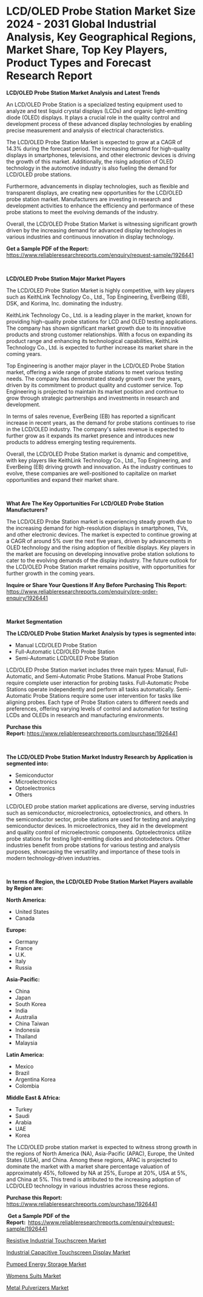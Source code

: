 <p><h1>LCD/OLED Probe Station Market Size 2024 - 2031 Global Industrial Analysis, Key Geographical Regions, Market Share, Top Key Players, Product Types and Forecast Research Report</h1></p><p><strong>LCD/OLED Probe Station Market Analysis and Latest Trends</strong></p>
<p><p>An LCD/OLED Probe Station is a specialized testing equipment used to analyze and test liquid crystal displays (LCDs) and organic light-emitting diode (OLED) displays. It plays a crucial role in the quality control and development process of these advanced display technologies by enabling precise measurement and analysis of electrical characteristics.</p><p>The LCD/OLED Probe Station Market is expected to grow at a CAGR of 14.3% during the forecast period. The increasing demand for high-quality displays in smartphones, televisions, and other electronic devices is driving the growth of this market. Additionally, the rising adoption of OLED technology in the automotive industry is also fueling the demand for LCD/OLED probe stations.</p><p>Furthermore, advancements in display technologies, such as flexible and transparent displays, are creating new opportunities for the LCD/OLED probe station market. Manufacturers are investing in research and development activities to enhance the efficiency and performance of these probe stations to meet the evolving demands of the industry.</p><p>Overall, the LCD/OLED Probe Station Market is witnessing significant growth driven by the increasing demand for advanced display technologies in various industries and continuous innovation in display technology.</p></p>
<p><strong>Get a Sample PDF of the Report:&nbsp;</strong> <a href="https://www.reliableresearchreports.com/enquiry/request-sample/1926441">https://www.reliableresearchreports.com/enquiry/request-sample/1926441</a></p>
<p>&nbsp;</p>
<p><strong>LCD/OLED Probe Station Major Market Players</strong></p>
<p><p>The LCD/OLED Probe Station Market is highly competitive, with key players such as KeithLink Technology Co., Ltd., Top Engineering, EverBeing (EB), DSK, and Korima, Inc. dominating the industry. </p><p>KeithLink Technology Co., Ltd. is a leading player in the market, known for providing high-quality probe stations for LCD and OLED testing applications. The company has shown significant market growth due to its innovative products and strong customer relationships. With a focus on expanding its product range and enhancing its technological capabilities, KeithLink Technology Co., Ltd. is expected to further increase its market share in the coming years.</p><p>Top Engineering is another major player in the LCD/OLED Probe Station market, offering a wide range of probe stations to meet various testing needs. The company has demonstrated steady growth over the years, driven by its commitment to product quality and customer service. Top Engineering is projected to maintain its market position and continue to grow through strategic partnerships and investments in research and development.</p><p>In terms of sales revenue, EverBeing (EB) has reported a significant increase in recent years, as the demand for probe stations continues to rise in the LCD/OLED industry. The company's sales revenue is expected to further grow as it expands its market presence and introduces new products to address emerging testing requirements.</p><p>Overall, the LCD/OLED Probe Station market is dynamic and competitive, with key players like KeithLink Technology Co., Ltd., Top Engineering, and EverBeing (EB) driving growth and innovation. As the industry continues to evolve, these companies are well-positioned to capitalize on market opportunities and expand their market share.</p></p>
<p>&nbsp;</p>
<p><strong>What Are The Key Opportunities For LCD/OLED Probe Station Manufacturers?</strong></p>
<p><p>The LCD/OLED Probe Station market is experiencing steady growth due to the increasing demand for high-resolution displays in smartphones, TVs, and other electronic devices. The market is expected to continue growing at a CAGR of around 5% over the next five years, driven by advancements in OLED technology and the rising adoption of flexible displays. Key players in the market are focusing on developing innovative probe station solutions to cater to the evolving demands of the display industry. The future outlook for the LCD/OLED Probe Station market remains positive, with opportunities for further growth in the coming years.</p></p>
<p><strong>Inquire or Share Your Questions If Any Before Purchasing This Report:</strong> <a href="https://www.reliableresearchreports.com/enquiry/pre-order-enquiry/1926441">https://www.reliableresearchreports.com/enquiry/pre-order-enquiry/1926441</a></p>
<p>&nbsp;</p>
<p><strong>Market Segmentation</strong></p>
<p><strong>The LCD/OLED Probe Station Market Analysis by types is segmented into:</strong></p>
<p><ul><li>Manual LCD/OLED Probe Station</li><li>Full-Automatic LCD/OLED Probe Station</li><li>Semi-Automatic LCD/OLED Probe Station</li></ul></p>
<p><p>LCD/OLED Probe Station market includes three main types: Manual, Full-Automatic, and Semi-Automatic Probe Stations. Manual Probe Stations require complete user interaction for probing tasks. Full-Automatic Probe Stations operate independently and perform all tasks automatically. Semi-Automatic Probe Stations require some user intervention for tasks like aligning probes. Each type of Probe Station caters to different needs and preferences, offering varying levels of control and automation for testing LCDs and OLEDs in research and manufacturing environments.</p></p>
<p><strong>Purchase this Report:&nbsp;</strong><a href="https://www.reliableresearchreports.com/purchase/1926441">https://www.reliableresearchreports.com/purchase/1926441</a></p>
<p>&nbsp;</p>
<p><strong>The LCD/OLED Probe Station Market Industry Research by Application is segmented into:</strong></p>
<p><ul><li>Semiconductor</li><li>Microelectronics</li><li>Optoelectronics</li><li>Others</li></ul></p>
<p><p>LCD/OLED probe station market applications are diverse, serving industries such as semiconductor, microelectronics, optoelectronics, and others. In the semiconductor sector, probe stations are used for testing and analyzing semiconductor devices. In microelectronics, they aid in the development and quality control of microelectronic components. Optoelectronics utilize probe stations for testing light-emitting diodes and photodetectors. Other industries benefit from probe stations for various testing and analysis purposes, showcasing the versatility and importance of these tools in modern technology-driven industries.</p></p>
<p>&nbsp;</p>
<p><strong>In terms of Region, the LCD/OLED Probe Station Market Players available by Region are:</strong></p>
<p>
    <p> <strong> North America: </strong>
        <ul>
            <li>United States</li>
            <li>Canada</li>
        </ul>
        </p> 
    <p> <strong> Europe: </strong>
        <ul>
            <li>Germany</li>
            <li>France</li>
            <li>U.K.</li>
            <li>Italy</li>
            <li>Russia</li>
        </ul>
        </p> 
    <p> <strong> Asia-Pacific: </strong>
        <ul>
            <li>China</li>
            <li>Japan</li>
            <li>South Korea</li>
            <li>India</li>
            <li>Australia</li>
            <li>China Taiwan</li>
            <li>Indonesia</li>
            <li>Thailand</li>
            <li>Malaysia</li>
        </ul>
        </p> 
    <p> <strong> Latin America: </strong>
        <ul>
            <li>Mexico</li>
            <li>Brazil</li>
            <li>Argentina Korea</li>
            <li>Colombia</li>
        </ul>
        </p> 
    <p> <strong> Middle East & Africa: </strong>
        <ul>
            <li>Turkey</li>
            <li>Saudi</li>
            <li>Arabia</li>
            <li>UAE</li>
            <li>Korea</li>
        </ul>
    </p>
    </p>
<p><p>The LCD/OLED probe station market is expected to witness strong growth in the regions of North America (NA), Asia-Pacific (APAC), Europe, the United States (USA), and China. Among these regions, APAC is projected to dominate the market with a market share percentage valuation of approximately 45%, followed by NA at 25%, Europe at 20%, USA at 5%, and China at 5%. This trend is attributed to the increasing adoption of LCD/OLED technology in various industries across these regions.</p></p>
<p><strong>Purchase this Report: </strong><a href="https://www.reliableresearchreports.com/purchase/1926441">https://www.reliableresearchreports.com/purchase/1926441</a></p>
<p>&nbsp;<strong>Get a Sample PDF of the Report:&nbsp;&nbsp;</strong><a href="https://www.reliableresearchreports.com/enquiry/request-sample/1926441">https://www.reliableresearchreports.com/enquiry/request-sample/1926441</a></p>
<p><strong></strong></p>
<p><p><a href="https://pretty-mail-caf.notion.site/Resistive-Industrial-Touchscreen-Market-Furnish-Information-about-Market-Size-Market-Share-Market--930c0888ae174129a0e45d9ff50630a8">Resistive Industrial Touchscreen Market</a></p><p><a href="https://full-wildebeest-80b.notion.site/Decoding-the-Industrial-Capacitive-Touchscreen-Display-Market-A-Deep-Dive-into-the-Latest-Market-Tr-0342dc86d4f3454fa3fee2dcbfc38006">Industrial Capacitive Touchscreen Display Market</a></p><p><a href="https://view.publitas.com/reportprime-1/pumped-energy-storage-market-size-share-trends-analysis-report-by-material-by-type-by-end-user-by-region-and-segment-forecasts-2024-2031/">Pumped Energy Storage Market</a></p><p><a href="https://view.publitas.com/reportprime-1/womens-suits-market-research-report-reveals-the-latest-trends-and-opportunities-of-this-market-for-period-from-2024-2031/">Womens Suits Market</a></p><p><a href="https://flame-sidecar-702.notion.site/Metal-Pulverizers-Market-Research-Report-Unlocks-Analysis-on-the-Market-Financial-Status-Market-Siz-7d9b8c6954da44878c9dfac7e51aad48">Metal Pulverizers Market</a></p></p>